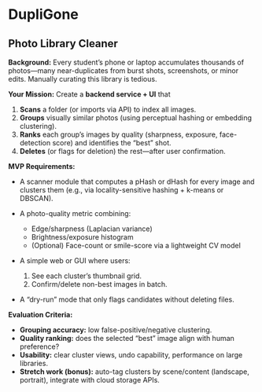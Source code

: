 # DupliGone

## Photo Library Cleaner

**Background:**
Every student’s phone or laptop accumulates thousands of photos—many near-duplicates from burst shots, screenshots, or minor edits. Manually curating this library is tedious.

**Your Mission:**
Create a **backend service + UI** that

1. **Scans** a folder (or imports via API) to index all images.
2. **Groups** visually similar photos (using perceptual hashing or embedding clustering).
3. **Ranks** each group’s images by quality (sharpness, exposure, face-detection score) and identifies the “best” shot.
4. **Deletes** (or flags for deletion) the rest—after user confirmation.

**MVP Requirements:**

* A scanner module that computes a pHash or dHash for every image and clusters them (e.g., via locality-sensitive hashing + k-means or DBSCAN).
* A photo-quality metric combining:

  * Edge/sharpness (Laplacian variance)
  * Brightness/exposure histogram
  * (Optional) Face-count or smile-score via a lightweight CV model
* A simple web or GUI where users:

  1. See each cluster’s thumbnail grid.
  2. Confirm/delete non-best images in batch.
* A “dry-run” mode that only flags candidates without deleting files.

**Evaluation Criteria:**

* **Grouping accuracy:** low false-positive/negative clustering.
* **Quality ranking:** does the selected “best” image align with human preference?
* **Usability:** clear cluster views, undo capability, performance on large libraries.
* **Stretch work (bonus):** auto-tag clusters by scene/content (landscape, portrait), integrate with cloud storage APIs.
